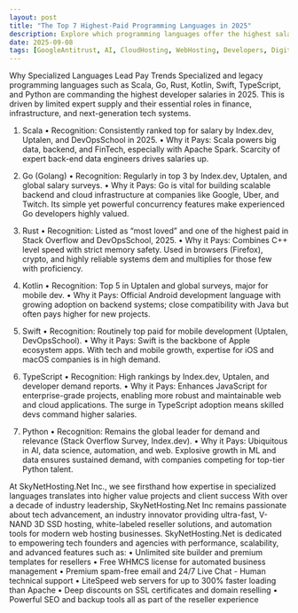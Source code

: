 ```yaml
---
layout: post
title: "The Top 7 Highest-Paid Programming Languages in 2025"
description: Explore which programming languages offer the highest salaries in 2025 and why expertise in these is so valuable.
date: 2025-09-08
tags: [GoogleAntitrust, AI, CloudHosting, WebHosting, Developers, DigitalAgency, Startup, SkyNetHosting, SEO, CloudComputing]  
---
```

Why Specialized Languages Lead Pay Trends
Specialized and legacy programming languages such as Scala, Go, Rust, Kotlin, Swift, TypeScript, and Python are commanding the highest developer salaries in 2025. This is driven by limited expert supply and their essential roles in finance, infrastructure, and next-generation tech systems.
1. Scala
    • Recognition: Consistently ranked top for salary by Index.dev, Uptalen, and DevOpsSchool in 2025.
    • Why it Pays: Scala powers big data, backend, and FinTech, especially with Apache Spark. Scarcity of expert back-end data engineers drives salaries up.
2. Go (Golang)
    • Recognition: Regularly in top 3 by Index.dev, Uptalen, and global salary surveys.
    • Why it Pays: Go is vital for building scalable backend and cloud infrastructure at companies like Google, Uber, and Twitch. Its simple yet powerful concurrency features make experienced Go developers highly valued.
3. Rust
    • Recognition: Listed as “most loved” and one of the highest paid in Stack Overflow and DevOpsSchool, 2025.
    • Why it Pays: Combines C++ level speed with strict memory safety. Used in browsers (Firefox), crypto, and highly reliable systems dem and multiplies for those few with proficiency.




4. Kotlin
    • Recognition: Top 5 in Uptalen and global surveys, major for mobile dev.
    • Why it Pays: Official Android development language with growing adoption on backend systems; close compatibility with Java but often pays higher for new projects.
5. Swift
    • Recognition: Routinely top paid for mobile development (Uptalen, DevOpsSchool).
    • Why it Pays: Swift is the backbone of Apple ecosystem apps. With tech and mobile growth, expertise for iOS and macOS companies is in high demand.
6. TypeScript
    • Recognition: High rankings by Index.dev, Uptalen, and developer demand reports.
    • Why it Pays: Enhances JavaScript for enterprise-grade projects, enabling more robust and maintainable web and cloud applications. The surge in TypeScript adoption means skilled devs command higher salaries.
7. Python
    • Recognition: Remains the global leader for demand and relevance (Stack Overflow Survey, Index.dev).
    • Why it Pays: Ubiquitous in AI, data science, automation, and web. Explosive growth in ML and data ensures sustained demand, with companies competing for top-tier Python talent.



At SkyNetHosting.Net Inc., we see firsthand how expertise in specialized languages translates into higher value projects and client success 
With over a decade of industry leadership, SkyNetHosting.Net Inc remains passionate about tech advancement, an industry innovator providing ultra-fast, V-NAND 3D SSD hosting, white-labeled reseller solutions, and automation tools for modern web hosting businesses. SkyNetHosting.Net is dedicated to empowering tech founders and agencies with performance, scalability, and advanced features such as:
    • Unlimited site builder and premium templates for resellers
    • Free WHMCS license for automated business management
    • Premium spam-free email and 24/7 Live Chat - Human technical support
    • LiteSpeed web servers for up to 300% faster loading than Apache
    • Deep discounts on SSL certificates and domain reselling
    • Powerful SEO and backup tools all as part of the reseller experience 


 

